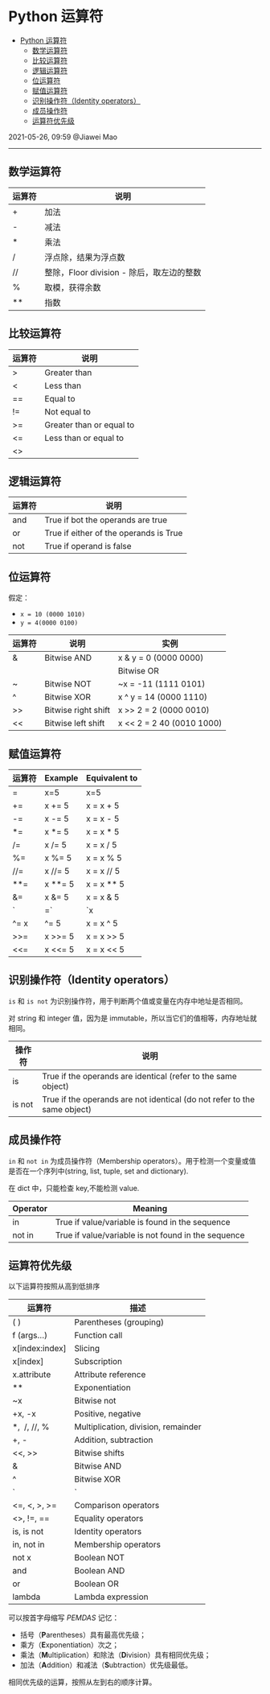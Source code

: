 # Python 运算符

- [Python 运算符](#python-运算符)
  - [数学运算符](#数学运算符)
  - [比较运算符](#比较运算符)
  - [逻辑运算符](#逻辑运算符)
  - [位运算符](#位运算符)
  - [赋值运算符](#赋值运算符)
  - [识别操作符（Identity operators）](#识别操作符identity-operators)
  - [成员操作符](#成员操作符)
  - [运算符优先级](#运算符优先级)

2021-05-26, 09:59
@Jiawei Mao
***

## 数学运算符

| 运算符 | 说明 |
| --- | --- |
| + | 加法 |
| - | 减法 |
| * | 乘法 |
| / | 浮点除，结果为浮点数 |
| // | 整除，Floor division - 除后，取左边的整数 |
| % | 取模，获得余数 |
| ** | 指数 |

## 比较运算符

| 运算符 | 说明 |
| --- | --- |
| > | Greater than |
| < | Less than |
| == | Equal to |
| != | Not equal to |
| >= | Greater than or equal to |
| <= | Less than or equal to |
| <> |  |

## 逻辑运算符

| 运算符 | 说明 |
| --- | --- |
| and | True if bot the operands are true |
| or | True if either of the operands is True |
| not | True if operand is false |

## 位运算符

假定：

- `x = 10 (0000 1010)`
- `y = 4(0000 0100)`

| 运算符 | 说明 | 实例 |
| --- | --- | --- |
| & | Bitwise AND | x & y = 0 (0000 0000) |
|  |  | Bitwise OR |
| ~ | Bitwise NOT | ~x = -11 (1111 0101) |
| ^ | Bitwise XOR | x ^ y = 14 (0000 1110) |
| >> | Bitwise right shift | x >> 2 = 2 (0000 0010) |
| << | Bitwise left shift | x << 2 = 2 40 (0010 1000) |

## 赋值运算符

| 运算符 | Example | Equivalent to |
| --- | --- | --- |
| = | x=5 | x=5 |
| += | x += 5 | x = x + 5 |
| -= | x -= 5 | x = x - 5 |
| *= | x *= 5 | x = x * 5 |
| /= | x /= 5 | x = x / 5 |
| %= | x %= 5 | x = x % 5 |
| //= | x //= 5 | x = x // 5 |
| **= | x **= 5 | x = x ** 5 |
| &= | x &= 5 | x = x & 5 |
| `|=` | `x |= 5` | `x = x | 5` |
| ^= x | ^= 5 | x = x ^ 5 |
| >>= | x >>= 5 | x = x >> 5 |
| <<= | x <<= 5 | x = x << 5 |

## 识别操作符（Identity operators）

`is` 和 `is not` 为识别操作符，用于判断两个值或变量在内存中地址是否相同。

对 string 和 integer 值，因为是 immutable，所以当它们的值相等，内存地址就相同。

| 操作符 | 说明 |
| --- | --- |
| is | True if the operands are identical (refer to the same object) |
| is not | True if the operands are not identical (do not refer to the same object) |

## 成员操作符

`in` 和 `not in` 为成员操作符（Membership operators）。用于检测一个变量或值是否在一个序列中(string, list, tuple, set and dictionary).

在 dict 中，只能检查 key,不能检测 value.

| Operator | Meaning |
| --- | --- |
| in | True if value/variable is found in the sequence |
| not in | True if value/variable is not found in the sequence |

## 运算符优先级

以下运算符按照从高到低排序

| 运算符 | 描述 |
| --- | --- |
| ( ) | Parentheses (grouping) |
| f (args…) | Function call |
| x[index:index] | Slicing |
| x[index] | Subscription |
| x.attribute | Attribute reference |
| ** | Exponentiation |
| ~x | Bitwise not |
| +x, -x | Positive, negative |
| *,  /, //, % | Multiplication, division, remainder |
| +, - | Addition, subtraction |
| <<, >> | Bitwise shifts |
| & | Bitwise AND |
| ^ | Bitwise XOR |
| `|` | Bitwise OR |
| <=, <, >, >= | Comparison operators |
| <>, !=, == | Equality operators |
| is, is not | Identity operators |
| in, not in | Membership operators |
| not x | Boolean NOT |
| and | Boolean AND |
| or | Boolean OR |
| lambda | Lambda expression |

可以按首字母缩写 _PEMDAS_ 记忆：

- 括号（**P**arentheses）具有最高优先级；
- 乘方（**E**xponentiation）次之；
- 乘法（**M**ultiplication）和除法（**D**ivision）具有相同优先级；
- 加法（**A**ddition）和减法（**S**ubtraction）优先级最低。

相同优先级的运算，按照从左到右的顺序计算。
